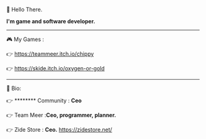 👋 Hello There.

**I'm game and software developer.**

----------------------------------------------

🎮 My Games : 

👉 https://teammeer.itch.io/chippy 

👉 https://skide.itch.io/oxygen-or-gold 

-----------------------------------------------

👤 Bio:

👉 ******** Community : **Ceo**

👉 Team Meer :**Ceo, programmer, planner.**

👉 Zide Store : **Ceo.**   https://zidestore.net/

